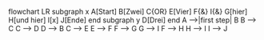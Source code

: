 flowchart LR
    subgraph x
        A[Start]
        B[Zwei]
        C{OR}
        E[Vier]
        F{&}
        I{&}
        G[hier]
        H[und hier]
        I[x]
        J[Ende]
    end
    subgraph y
        D[Drei]
    end
    A -->|first step| B
    B --> C
    C --> D
    D --> B
    C --> E
    E --> F
    F --> G
    G --> I
    F --> H
    H --> I 
    I --> J